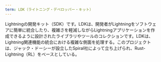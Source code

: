 ```yaml
---
term: LDK（ライトニング・デベロッパー・キット）
---
```

Lightningの開発キット（SDK）です。LDKは、開発者がLightningをソフトウェアに簡単に統合したり、複雑さを軽減しながらLightningアプリケーションを作成できるように設計されたライブラリやツールのコレクションです。LDKは、Lightning関連機能の統合における複雑な側面を処理する。このプロジェクトは、ジャック・ドーシーが設立したSpiral社によって立ち上げられ、Rust-Lightning（RL）をベースとしている。